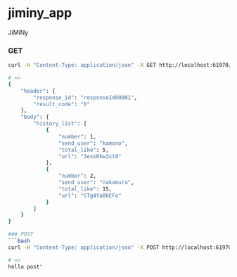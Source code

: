 # jiminy_app
JiMiNy

### GET
```bash
curl -H "Content-Type: application/json" -X GET http://localhost:61970/jiminy/history/1

# => 
{
    "header": {
        "response_id": "responseId00001", 
        "result_code": "0"
    },
    "body": {
        "history_list": [
            {
                "number": 1, 
                "send_user": "kamono", 
                "total_like": 5, 
                "url": "3exsRhw3xt8"
            }, 
            {
                "number": 2, 
                "send_user": "nakamura", 
                "total_like": 15, 
                "url": "STg4Ya8bEFo"
            }
        ]
    }
}

### POST
```bash
curl -H "Content-Type: application/json" -X POST http://localhost:61970/jiminy/history

# =>
hello post"
```